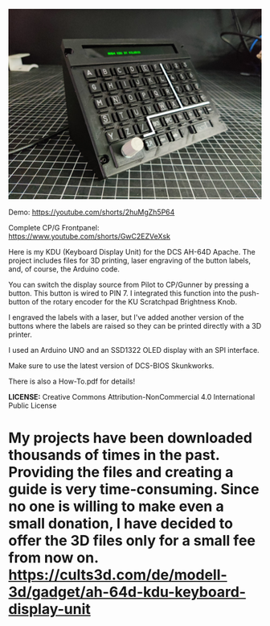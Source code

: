 ![Alt text](KDU.jpg)

Demo: https://youtube.com/shorts/2huMgZh5P64

Complete CP/G Frontpanel: https://www.youtube.com/shorts/GwC2EZVeXsk

Here is my KDU (Keyboard Display Unit) for the DCS AH-64D Apache. The project includes files for 3D printing, laser engraving of the button labels, and, of course, the Arduino code.


You can switch the display source from Pilot to CP/Gunner by pressing a button. This button is wired to PIN 7. I integrated this function into the push-button of the rotary encoder for the KU Scratchpad Brightness Knob.

I engraved the labels with a laser, but I've added another version of the buttons where the labels are raised so they can be printed directly with a 3D printer.

I used an Arduino UNO and an SSD1322 OLED display with an SPI interface.

Make sure to use the latest version of DCS-BIOS Skunkworks.

There is also a How-To.pdf for details!


**LICENSE:**
Creative Commons Attribution-NonCommercial 4.0 International Public License

# My projects have been downloaded thousands of times in the past. Providing the files and creating a guide is very time-consuming. Since no one is willing to make even a small donation, I have decided to offer the 3D files only for a small fee from now on. https://cults3d.com/de/modell-3d/gadget/ah-64d-kdu-keyboard-display-unit
